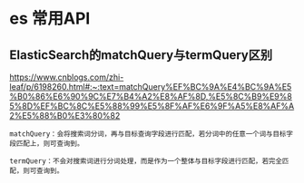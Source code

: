 

# es 常用API


## ElasticSearch的matchQuery与termQuery区别

<https://www.cnblogs.com/zhi-leaf/p/6198260.html#:~:text=matchQuery%EF%BC%9A%E4%BC%9A%E5%B0%86%E6%90%9C%E7%B4%A2%E8%AF%8D,%E5%8C%B9%E9%85%8D%EF%BC%8C%E5%88%99%E5%8F%AF%E6%9F%A5%E8%AF%A2%E5%88%B0%E3%80%82>

```
matchQuery：会将搜索词分词，再与目标查询字段进行匹配，若分词中的任意一个词与目标字段匹配上，则可查询到。

termQuery：不会对搜索词进行分词处理，而是作为一个整体与目标字段进行匹配，若完全匹配，则可查询到。
```
